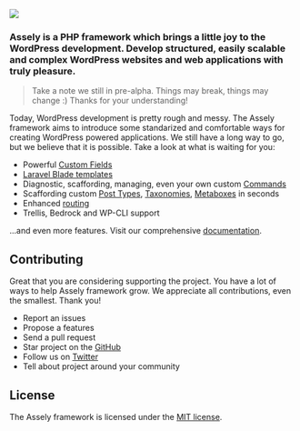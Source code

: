 <p><a href="https://assely.org" target="_blank"><img src="https://assely.org/app/themes/assely/public/images/assely-framework-logotype.svg"></a></p>

### Assely is a PHP framework which brings a little joy to the WordPress development. Develop structured, easily scalable and complex WordPress websites and web applications with truly pleasure.

> Take a note we still in pre-alpha. Things may break, things may change :) Thanks for your understanding!

Today, WordPress development is pretty rough and messy. The Assely framework aims to introduce some standarized and comfortable ways for creating WordPress powered applications. We still have a long way to go, but we believe that it is possible. Take a look at what is waiting for you:

- Powerful [Custom Fields](https://assely.org/docs/field-types)
- [Laravel Blade templates](https://assely.org/docs/blade-templates)
- Diagnostic, scaffording, managing, even your own custom [Commands](https://assely.org/docs/command)
- Scaffording custom [Post Types](https://assely.org/docs/posttype), [Taxonomies](https://assely.org/docs/taxonomy), [Metaboxes](https://assely.org/docs/metabox) in seconds
- Enhanced [routing](https://assely.org/docs/routing)
- Trellis, Bedrock and WP-CLI support

...and even more features. Visit our comprehensive [documentation](https://assely.org/docs).

## Contributing

Great that you are considering supporting the project. You have a lot of ways to help Assely framework grow. We appreciate all contributions, even the smallest. Thank you!

- Report an issues
- Propose a features
- Send a pull request
- Star project on the [GitHub](https://github.com/assely/framework)
- Follow us on [Twitter](https://twitter.com/asselywp)
- Tell about project around your community

## License

The Assely framework is licensed under the [MIT license](http://opensource.org/licenses/MIT).